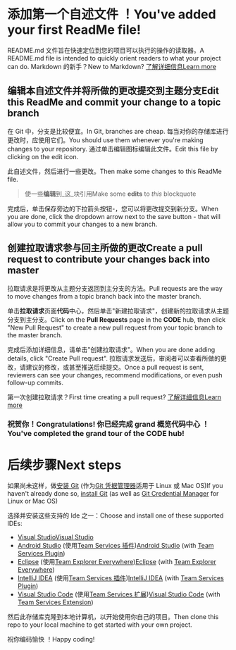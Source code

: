 # <a name="youve-added-your-first-readme-file"></a><span data-ttu-id="4b48f-101">添加第一个自述文件 ！</span><span class="sxs-lookup"><span data-stu-id="4b48f-101">You've added your first ReadMe file!</span></span>
<span data-ttu-id="4b48f-102">README.md 文件旨在快速定位到您的项目可以执行的操作的读取器。</span><span class="sxs-lookup"><span data-stu-id="4b48f-102">A README.md file is intended to quickly orient readers to what your project can do.</span></span>  <span data-ttu-id="4b48f-103">Markdown 的新手？</span><span class="sxs-lookup"><span data-stu-id="4b48f-103">New to Markdown?</span></span> [<span data-ttu-id="4b48f-104">了解详细信息</span><span class="sxs-lookup"><span data-stu-id="4b48f-104">Learn more</span></span>](https://go.microsoft.com/fwlink/p/?LinkId=524306&clcid=0x409)

## <a name="edit-this-readme-and-commit-your-change-to-a-topic-branch"></a><span data-ttu-id="4b48f-105">编辑本自述文件并将所做的更改提交到主题分支</span><span class="sxs-lookup"><span data-stu-id="4b48f-105">Edit this ReadMe and commit your change to a topic branch</span></span>
<span data-ttu-id="4b48f-106">在 Git 中，分支是比较便宜。</span><span class="sxs-lookup"><span data-stu-id="4b48f-106">In Git, branches are cheap.</span></span>  <span data-ttu-id="4b48f-107">每当对你的存储库进行更改时，应使用它们。</span><span class="sxs-lookup"><span data-stu-id="4b48f-107">You should use them whenever you're making changes to your repository.</span></span>  <span data-ttu-id="4b48f-108">通过单击编辑图标编辑此文件。</span><span class="sxs-lookup"><span data-stu-id="4b48f-108">Edit this file by clicking on the edit icon.</span></span>

<span data-ttu-id="4b48f-109">此自述文件，然后进行一些更改。</span><span class="sxs-lookup"><span data-stu-id="4b48f-109">Then make some changes to this ReadMe file.</span></span>

> <span data-ttu-id="4b48f-110">使一些**编辑**到_这_块引用</span><span class="sxs-lookup"><span data-stu-id="4b48f-110">Make some **edits** to _this_ blockquote</span></span>

<span data-ttu-id="4b48f-111">完成后，单击保存旁边的下拉箭头按钮-，您可以将更改提交到新分支。</span><span class="sxs-lookup"><span data-stu-id="4b48f-111">When you are done, click the dropdown arrow next to the save button - that will allow you to commit your changes to a new branch.</span></span>

## <a name="create-a-pull-request-to-contribute-your-changes-back-into-master"></a><span data-ttu-id="4b48f-112">创建拉取请求参与回主所做的更改</span><span class="sxs-lookup"><span data-stu-id="4b48f-112">Create a pull request to contribute your changes back into master</span></span>
<span data-ttu-id="4b48f-113">拉取请求是将更改从主题分支返回到主分支的方法。</span><span class="sxs-lookup"><span data-stu-id="4b48f-113">Pull requests are the way to move changes from a topic branch back into the master branch.</span></span>

<span data-ttu-id="4b48f-114">单击**拉取请求**页面**代码**中心，然后单击"新建拉取请求"，创建新的拉取请求从主题分支到主分支。</span><span class="sxs-lookup"><span data-stu-id="4b48f-114">Click on the **Pull Requests** page in the **CODE** hub, then click "New Pull Request" to create a new pull request from your topic branch to the master branch.</span></span>

<span data-ttu-id="4b48f-115">完成后添加详细信息，请单击"创建拉取请求"。</span><span class="sxs-lookup"><span data-stu-id="4b48f-115">When you are done adding details, click "Create Pull request".</span></span> <span data-ttu-id="4b48f-116">拉取请求发送后，审阅者可以查看所做的更改，请建议的修改，或甚至推送后续提交。</span><span class="sxs-lookup"><span data-stu-id="4b48f-116">Once a pull request is sent, reviewers can see your changes, recommend modifications, or even push follow-up commits.</span></span>

<span data-ttu-id="4b48f-117">第一次创建拉取请求？</span><span class="sxs-lookup"><span data-stu-id="4b48f-117">First time creating a pull request?</span></span>  [<span data-ttu-id="4b48f-118">了解详细信息</span><span class="sxs-lookup"><span data-stu-id="4b48f-118">Learn more</span></span>](https://go.microsoft.com/fwlink/?LinkId=533211&clcid=0x409)

### <a name="congratulations-youve-completed-the-grand-tour-of-the-code-hub"></a><span data-ttu-id="4b48f-119">祝贺你！</span><span class="sxs-lookup"><span data-stu-id="4b48f-119">Congratulations!</span></span> <span data-ttu-id="4b48f-120">你已经完成 grand 概览代码中心 ！</span><span class="sxs-lookup"><span data-stu-id="4b48f-120">You've completed the grand tour of the CODE hub!</span></span>

# <a name="next-steps"></a><span data-ttu-id="4b48f-121">后续步骤</span><span class="sxs-lookup"><span data-stu-id="4b48f-121">Next steps</span></span>

<span data-ttu-id="4b48f-122">如果尚未这样，做[安装 Git](https://git-scm.com/downloads) (作为[Git 凭据管理器](https://java.visualstudio.com/Downloads/gitcredentialmanager/Index)适用于 Linux 或 Mac OS)</span><span class="sxs-lookup"><span data-stu-id="4b48f-122">If you haven't already done so, [install Git](https://git-scm.com/downloads) (as well as [Git Credential Manager](https://java.visualstudio.com/Downloads/gitcredentialmanager/Index) for Linux or Mac OS)</span></span>

<span data-ttu-id="4b48f-123">选择并安装这些支持的 Ide 之一：</span><span class="sxs-lookup"><span data-stu-id="4b48f-123">Choose and install one of these supported IDEs:</span></span>
* [<span data-ttu-id="4b48f-124">Visual Studio</span><span class="sxs-lookup"><span data-stu-id="4b48f-124">Visual Studio</span></span>](https://go.microsoft.com/fwlink/?LinkId=309297&clcid=0x409&slcid=0x409)
* <span data-ttu-id="4b48f-125">[Android Studio](https://developer.android.com/studio) (使用[Team Services 插件](https://java.visualstudio.com/Downloads/intellijplugin/Index))</span><span class="sxs-lookup"><span data-stu-id="4b48f-125">[Android Studio](https://developer.android.com/studio) (with [Team Services Plugin](https://java.visualstudio.com/Downloads/intellijplugin/Index))</span></span>
* <span data-ttu-id="4b48f-126">[Eclipse](https://www.eclipse.org/downloads) (使用[Team Explorer Everywhere](https://java.visualstudio.com/Downloads/eclipseplugin/Index))</span><span class="sxs-lookup"><span data-stu-id="4b48f-126">[Eclipse](https://www.eclipse.org/downloads) (with [Team Explorer Everywhere](https://java.visualstudio.com/Downloads/eclipseplugin/Index))</span></span>
* <span data-ttu-id="4b48f-127">[IntelliJ IDEA](https://www.jetbrains.com/idea/download) (使用[Team Services 插件](https://java.visualstudio.com/Downloads/intellijplugin/Index))</span><span class="sxs-lookup"><span data-stu-id="4b48f-127">[IntelliJ IDEA](https://www.jetbrains.com/idea/download) (with [Team Services Plugin](https://java.visualstudio.com/Downloads/intellijplugin/Index))</span></span>
* <span data-ttu-id="4b48f-128">[Visual Studio Code](https://code.visualstudio.com/Download) (使用[Team Services 扩展](https://java.visualstudio.com/Downloads/visualstudiocode/Index))</span><span class="sxs-lookup"><span data-stu-id="4b48f-128">[Visual Studio Code](https://code.visualstudio.com/Download) (with [Team Services Extension](https://java.visualstudio.com/Downloads/visualstudiocode/Index))</span></span>

<span data-ttu-id="4b48f-129">然后此存储库克隆到本地计算机，以开始使用你自己的项目。</span><span class="sxs-lookup"><span data-stu-id="4b48f-129">Then clone this repo to your local machine to get started with your own project.</span></span>
  
<span data-ttu-id="4b48f-130">祝你编码愉快 ！</span><span class="sxs-lookup"><span data-stu-id="4b48f-130">Happy coding!</span></span>